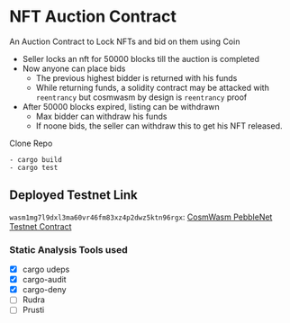 # NFT Auction Contract 



An Auction Contract to Lock NFTs and bid on them using Coin


- Seller locks an nft for 50000 blocks till the auction is completed
- Now anyone can place bids
    -   The previous highest bidder is returned with his funds
    -   While returning funds, a solidity contract may be attacked with `reentrancy` but cosmwasm by design is `reentrancy` proof
- After 50000 blocks expired, listing can be withdrawn
    -   Max bidder can withdraw his funds
    -   If noone bids, the seller can withdraw this to get his NFT released.

Clone Repo

```
- cargo build
- cargo test
```

## Deployed Testnet Link

`wasm1mg7l9dxl3ma60vr46fm83xz4p2dwz5ktn96rgx`: [CosmWasm PebbleNet Testnet Contract](https://block-explorer.pebblenet.cosmwasm.com/transactions/65FFF041BB7F8795C311FBE0211A037A2EC59459601E48F7398B36970F06EE65)


### Static Analysis Tools used

- [x] cargo udeps
- [x] cargo-audit
- [x] cargo-deny
- [ ] Rudra
- [ ] Prusti
